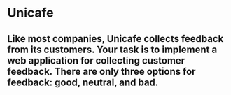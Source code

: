 # Unicafe

## Like most companies, Unicafe collects feedback from its customers. Your task is to implement a web application for collecting customer feedback. There are only three options for feedback: good, neutral, and bad.




